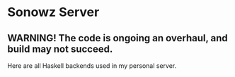 # Sonowz Server

## WARNING! The code is ongoing an overhaul, and build may not succeed.
Here are all Haskell backends used in my personal server.
